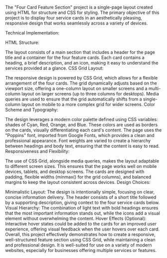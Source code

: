 The "Four Card Feature Section" project is a single-page layout created using HTML for structure and CSS for styling. The primary objective of this project is to display four service cards in an aesthetically pleasing, responsive design that works seamlessly across a variety of devices.

Technical Implementation:

HTML Structure:

The layout consists of a main section that includes a header for the page title and a container for the four feature cards.
Each card contains a heading, a brief description, and an icon, making it easy to understand the services provided at a glance.
CSS Grid Layout:

The responsive design is powered by CSS Grid, which allows for a flexible arrangement of the four cards. The grid dynamically adjusts based on the viewport size, offering a one-column layout on smaller screens and a multi-column layout on larger screens (up to three columns for desktops).
Media queries are used to ensure that the grid automatically shifts from a single-column layout on mobile to a more complex grid for wider screens.
Color Scheme and Typography:

The design leverages a modern color palette defined using CSS variables: shades of Cyan, Red, Orange, and Blue. These colors are used as borders on the cards, visually differentiating each card's content.
The page uses the "Poppins" font, imported from Google Fonts, which provides a clean and professional appearance. Font weights are varied to create a hierarchy between headings and body text, ensuring that the content is easy to read.
Responsiveness and Flexibility:

The use of CSS Grid, alongside media queries, makes the layout adaptable to different screen sizes. This ensures that the page works well on mobile devices, tablets, and desktop screens.
The cards are designed with padding, flexible widths (minmax() for the grid columns), and balanced margins to keep the layout consistent across devices.
Design Choices:

Minimalistic Layout: The design is intentionally simple, focusing on clear, concise information delivery. The header consists of a short title followed by a supporting description, giving context to the four service cards below.
Visual Hierarchy: The combination of light text with bold headings ensures that the most important information stands out, while the icons add a visual element without overwhelming the content.
Hover Effects (Optional): Interactive hover states could be added to the cards for an improved user experience, offering visual feedback when the user hovers over each card.
Overall, this project effectively demonstrates how to create a responsive, well-structured feature section using CSS Grid, while maintaining a clean and professional design. It is well-suited for use on a variety of modern websites, especially for businesses offering multiple services or features.
